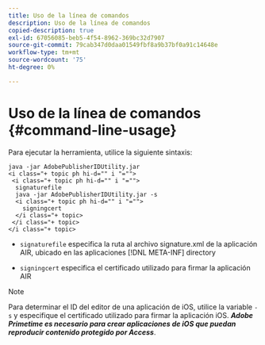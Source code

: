```yaml
---
title: Uso de la línea de comandos
description: Uso de la línea de comandos
copied-description: true
exl-id: 67056085-beb5-4f54-8962-369bc32d7907
source-git-commit: 79cab347d0daa01549fbf8a9b37bf0a91c14648e
workflow-type: tm+mt
source-wordcount: '75'
ht-degree: 0%

---
```


# Uso de la línea de comandos {#command-line-usage}

Para ejecutar la herramienta, utilice la siguiente sintaxis:

```
java -jar AdobePublisherIDUtility.jar 
<i class="+ topic ph hi-d="" i "="">
 <i class="+ topic ph hi-d="" i "="">
  signaturefile 
  java -jar AdobePublisherIDUtility.jar -s 
  <i class="+ topic ph hi-d="" i "="">
    signingcert
  </i class="+ topic>
 </i class="+ topic>
</i class="+ topic>
```

* `signaturefile` especifica la ruta al archivo signature.xml de la aplicación AIR, ubicado en las aplicaciones [!DNL META-INF] directory

* `signingcert` especifica el certificado utilizado para firmar la aplicación AIR

>[!NOTE]
>
>Para determinar el ID del editor de una aplicación de iOS, utilice la variable `-s` y especifique el certificado utilizado para firmar la aplicación iOS. ***Adobe Primetime es necesario para crear aplicaciones de iOS que puedan reproducir contenido protegido por Access***.
